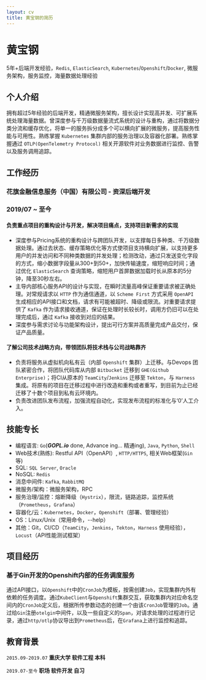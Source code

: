 ```yaml
---
layout: cv
title: 黄宝钢的简历
---
```

# 黄宝钢
5年+后端开发经验，`Redis`, `ElasticSearch`, `Kubernetes`/`Openshift`/`Docker`, 微服务架构，服务监控，海量数据处理经验

## 个人介绍
拥有超过5年经验的后端开发，精通微服务架构，擅长设计实现高并发、可扩展系统处理海量数据。曾深度参与千万级数据量流式系统的设计与重构，通过将数据分类分流和缓存优化，将单一的服务拆分成多个可以横向扩展的微服务，提高服务性能与可用性。熟练掌握 `Kubernetes` 集群内部的服务治理以及容器化部署。熟练掌握通过 `OTLP(OpenTelemetry Protocol)` 相关开源软件对业务数据进行监控、告警以及服务调用追踪。

## 工作经历
### 花旗金融信息服务（中国）有限公司 - 资深后端开发
### 2019/07 ~ 至今
#### 负责重点项目的重构设计与开发，解决项目痛点，支持项目新需求的实现
- 深度参与Pricing系统的重构设计与跨团队开发，以支撑每日多种类、千万级数据处理。通过去状态、缓存策略优化等方式使项目支持横向扩展，以支持更多用户的并发访问和不同种类数据的并发处理；检测改动，通过只发送变化字段的方式，缩小数据字段量从300+到50+，加快传输速度，缩短响应时间；通过优化 `ElasticSearch` 查询策略，缩短用户首屏数据加载时长从原本的5分钟，降至30秒左右。
- 主导内部核心服务API的设计与实现，在瞬时流量高峰保证重要请求被正确处理。对常规请求以 `HTTP` 作为通信通道，以 `Scheme First` 方式采用 `OpenAPI` 生成相应的API接口和文档，请求有可能被超时、降级或限流。对重要请求提供了 `Kafka` 作为请求接收通道，保证在处理时长较长时，调用方仍旧可以在处理完成后，通过 `Kafka` 接收到对应的结果。
- 深度参与需求讨论与功能架构设计，提出可行方案并高质量完成产品交付，保证产品质量。

#### 了解公司技术战略方向，带领团队将技术栈与公司战略靠齐
- 负责将服务从虚拟机向私有云（内部 `Openshift` 集群）上迁移。与Devops 团队紧密合作，将团队代码库从内部 `Bitbucket` 迁移到 `GHE(Github Enterprise)`；将CI从原本的 `TeamCity`/`Jenkins` 迁移至 `Tekton`，与 `Harness` 集成。将原有的项目在迁移过程中进行改造和重构或者重写，到目前为止已经迁移了十数个项目到私有云环境内。
- 负责改进团队发布流程，加强流程自动化，实现发布流程的标准化与‘0’人工介入。

## 技能专长
- 编程语言: `Go`(***GOPL.io*** done, Advance ing... 精通ing), `Java`, `Python`, `Shell`
- Web技术(熟练): Restful API（OpenAPI）, `HTTP/HTTPS`, 相关Web框架(`Gin`等)
- SQL: `SQL Server`, `Oracle`
- NoSQL: `Redis`
- 消息中间件: `Kafka`, `RabbitMQ`
- 微服务/架构：微服务架构，RPC
- 服务治理/监控：熔断降级（`Hystrix`），限流，链路追踪，监控系统（`Prometheus`，`Grafana`）
- 容器化/云：`Kubernetes`，`Docker`，`Openshift`（部署、管理经验）
- OS：Linux/Unix（常用命令，--help）
- 其他：Git，CI/CD（`TeamCity`，`Jenkins`，`Tekton`，`Harness` 使用经验），`Locust`（API性能测试框架）

## 项目经历
### 基于Gin开发的Openshift内部的任务调度服务
通过API接口，以`Openshift`中的`CronJob`为模板，按需创建`Job`，实现集群内外有依赖的任务调度。通过`KubeClient`与`Openshift`集群交互，获取集群内对应命名空间内的`CronJob`定义后，根据所传参数动态的创建一个由该`CronJob`管理的`Job`。通过给`Gin`注册`otelgin`中间件，以及一些自定义的`Span`，对请求处理的过程进行记录，通过`http/otlp`协议导出到`Prometheus`后，在`Grafana`上进行监控和追踪。

## 教育背景
`2015.09-2019.07`
__重庆大学 软件工程 本科__

`2019.07-至今`
__职场 软件开发 自习__

